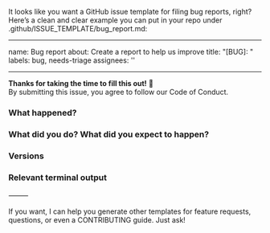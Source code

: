 It looks like you want a GitHub issue template for filing bug reports, right? Here’s a clean and clear example you can put in your repo under .github/ISSUE_TEMPLATE/bug_report.md:

---
name: Bug report
about: Create a report to help us improve
title: "[BUG]: "
labels: bug, needs-triage
assignees: ''

---

**Thanks for taking the time to fill this out!** 🙇  
By submitting this issue, you agree to follow our Code of Conduct.

### What happened?

<!-- Please describe what happened. -->

### What did you do? What did you expect to happen?

<!-- Describe the steps you took and what you expected to happen. -->

### Versions

<!-- Please provide the versions of relevant software (e.g., gh v2.37.0, gh-copilot v0.5.2-beta, OS, etc.) -->

### Relevant terminal output

<!-- Please copy and paste any relevant terminal output here.  
Ensure sensitive information is redacted before submitting. -->


⸻

If you want, I can help you generate other templates for feature requests, questions, or even a CONTRIBUTING guide. Just ask!